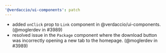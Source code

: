 ```yaml
---
'@verdaccio/ui-components': patch
---
```


- added `onClick` prop to `Link` component in @verdaccio/ui-components. (@moglerdev in #3989)
- resolved issue in the `Package` component where the download button was incorrectly opening a new tab to the homepage. (@moglerdev in #3989)
